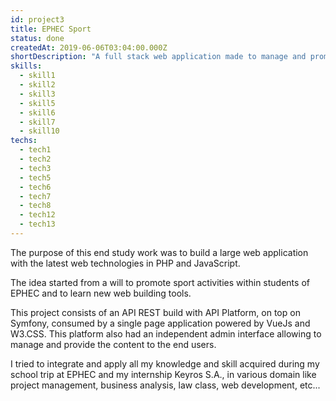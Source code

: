 ```yaml
---
id: project3
title: EPHEC Sport
status: done
createdAt: 2019-06-06T03:04:00.000Z
shortDescription: "A full stack web application made to manage and promote EPHEC Sport"
skills:
  - skill1
  - skill2
  - skill3
  - skill5
  - skill6
  - skill7
  - skill10  
techs:
  - tech1
  - tech2
  - tech3
  - tech5
  - tech6
  - tech7
  - tech8
  - tech12
  - tech13
---
```

The purpose of this end study work was to build a large web application with the latest web technologies in PHP and JavaScript.

The idea started from a will to promote sport activities within students of EPHEC and to learn new web building tools.

This project consists of an API REST build with API Platform, on top on Symfony, consumed by a single page application powered by VueJs and W3.CSS.
This platform also had an independent admin interface allowing to manage and provide the content to the end users.

I tried to integrate and apply all my knowledge and skill acquired during my school trip at EPHEC and my internship Keyros S.A., in various domain like project management, business analysis, law class, web development, etc...
